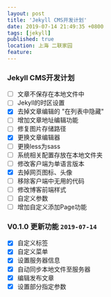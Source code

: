 ```yaml
---
layout: post
title: 'Jekyll CMS开发计划'
date: 2019-07-14 21:49:35 +0800
tags: [jekyll]
published: true
location: 上海 二联家园
feature: 
---
```

### Jekyll CMS开发计划
- [ ] 文章不保存在本地文件中
- [ ] Jekyll的时区设置
- [x] 去掉文章编辑的 "在列表中隐藏"
- [ ] 增加文章地址编辑功能
- [ ] 修复图片存储路径
- [x] 更换文章编辑器
- [ ] 更换less为sass
- [ ] 系统相关配置存放在本地文件夹
- [ ] 修改客户端为单语言版本
- [x] 去掉网页图标、头像
- [ ] 移除客户端中无用的代码
- [ ] 修改博客前端样式
- [ ] 自定义参数
- [ ] 增加自定义添加Page功能

### V0.1.0 更新功能 ``2019-07-14``
- [x] 自定义标签
- [x] 自定义菜单 
- [x] 设置服务器信息
- [x] 自动同步本地文件至服务器
- [x] 编辑发布文章
- [x] 设置部分指定参数 